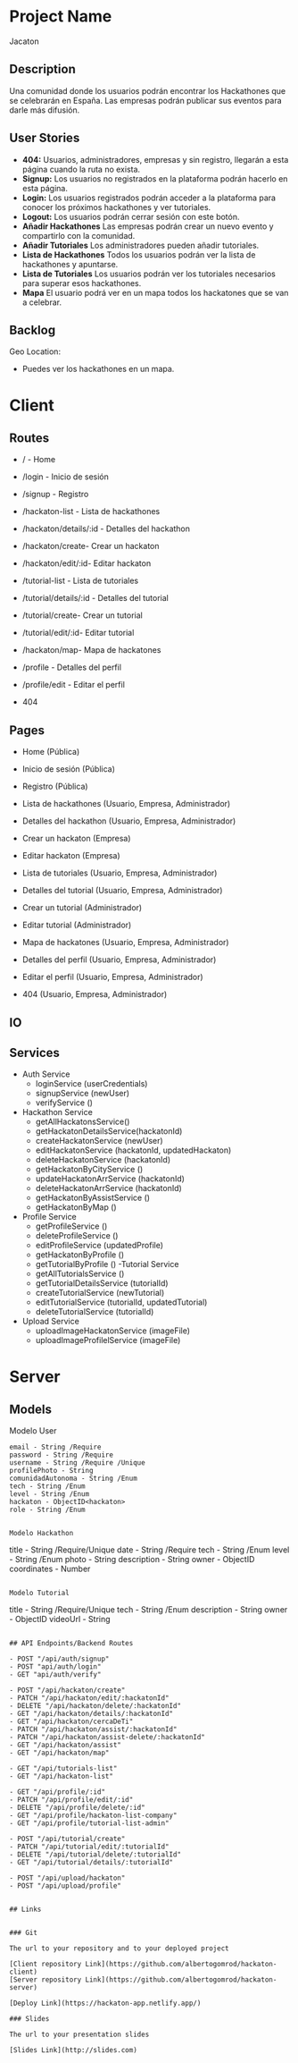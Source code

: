 # Project Name
Jacaton
## Description

Una comunidad donde los usuarios podrán encontrar los Hackathones que se celebrarán en España. Las empresas podrán publicar sus eventos para darle más difusión.

## User Stories

-  **404:** Usuarios, administradores, empresas y sin registro, llegarán a esta página cuando la ruta no exista.
-  **Signup:** Los usuarios no registrados en la plataforma podrán hacerlo en esta página.
-  **Login:** Los usuarios registrados podrán acceder a la plataforma para conocer los próximos hackathones y ver tutoriales.
-  **Logout:** Los usuarios podrán cerrar sesión con este botón.
-  **Añadir Hackathones** Las empresas podrán crear un nuevo evento y compartirlo con la comunidad. 
-  **Añadir Tutoriales** Los administradores pueden añadir tutoriales.
-  **Lista de Hackathones** Todos los usuarios podrán ver la lista de hackathones y apuntarse.
-  **Lista de Tutoriales** Los usuarios podrán ver los tutoriales necesarios para superar esos hackathones.
-  **Mapa** El usuario podrá ver en un mapa todos los hackatones que se van a celebrar.

## Backlog

Geo Location:
- Puedes ver los hackathones en un mapa.
  
# Client

## Routes

- / - Home

- /login - Inicio de sesión
- /signup - Registro

- /hackaton-list - Lista de hackathones
- /hackaton/details/:id - Detalles del hackathon
- /hackaton/create- Crear un hackaton
- /hackaton/edit/:id- Editar hackaton

- /tutorial-list - Lista de tutoriales
- /tutorial/details/:id - Detalles del tutorial
- /tutorial/create- Crear un tutorial
- /tutorial/edit/:id- Editar tutorial

- /hackaton/map- Mapa de hackatones

- /profile - Detalles del perfil
- /profile/edit - Editar el perfil

- 404

## Pages

- Home (Pública)

- Inicio de sesión (Pública)
- Registro (Pública)

- Lista de hackathones (Usuario, Empresa, Administrador)
- Detalles del hackathon (Usuario, Empresa, Administrador)
- Crear un hackaton (Empresa)
- Editar hackaton (Empresa)

- Lista de tutoriales (Usuario, Empresa, Administrador)
- Detalles del tutorial (Usuario, Empresa, Administrador)
- Crear un tutorial (Administrador)
- Editar tutorial (Administrador)

- Mapa de hackatones (Usuario, Empresa, Administrador)

- Detalles del perfil (Usuario, Empresa, Administrador)
- Editar el perfil (Usuario, Empresa, Administrador)

- 404 (Usuario, Empresa, Administrador)

## IO


## Services

- Auth Service
  - loginService (userCredentials)
  - signupService (newUser)
  - verifyService ()
- Hackathon Service
  - getAllHackatonsService()
  - getHackatonDetailsService(hackatonId)
  - createHackatonService (newUser)
  - editHackatonService (hackatonId, updatedHackaton)
  - deleteHackatonService (hackatonId)
  - getHackatonByCityService ()
  - updateHackatonArrService (hackatonId)
  - deleteHackatonArrService (hackatonId)
  - getHackatonByAssistService ()
  - getHackatonByMap ()
- Profile Service
  - getProfileService ()
  - deleteProfileService ()
  - editProfileService (updatedProfile)
  - getHackatonByProfile ()
  - getTutorialByProfile ()
-Tutorial Service
  - getAllTutorialsService ()
  - getTutorialDetailsService (tutorialId)
  - createTutorialService (newTutorial)
  - editTutorialService (tutorialId, updatedTutorial)
  - deleteTutorialService (tutorialId)
- Upload Service
  - uploadImageHackatonService (imageFile)
  - uploadImageProfilelService (imageFile)

# Server

## Models

Modelo User

```
email - String /Require
password - String /Require
username - String /Require /Unique
profilePhoto - String
comunidadAutonoma - String /Enum
tech - String /Enum
level - String /Enum
hackaton - ObjectID<hackaton>
role - String /Enum


Modelo Hackathon

```
title - String /Require/Unique
date - String /Require
tech - String /Enum
level - String /Enum
photo - String
description - String
owner - ObjectID<user>
coordinates - Number

```

Modelo Tutorial

```
title - String /Require/Unique
tech - String /Enum
description - String
owner - ObjectID<user>
videoUrl - String

```

## API Endpoints/Backend Routes

- POST "/api/auth/signup"
- POST "api/auth/login"
- GET "api/auth/verify"

- POST "/api/hackaton/create"
- PATCH "/api/hackaton/edit/:hackatonId"
- DELETE "/api/hackaton/delete/:hackatonId"
- GET "/api/hackaton/details/:hackatonId"
- GET "/api/hackaton/cercaDeTi"
- PATCH "/api/hackaton/assist/:hackatonId"
- PATCH "/api/hackaton/assist-delete/:hackatonId" 
- GET "/api/hackaton/assist"
- GET "/api/hackaton/map"

- GET "/api/tutorials-list"
- GET "/api/hackaton-list"

- GET "/api/profile/:id"
- PATCH "/api/profile/edit/:id"
- DELETE "/api/profile/delete/:id"
- GET "/api/profile/hackaton-list-company"
- GET "/api/profile/tutorial-list-admin"

- POST "/api/tutorial/create"
- PATCH "/api/tutorial/edit/:tutorialId"
- DELETE "/api/tutorial/delete/:tutorialId"
- GET "/api/tutorial/details/:tutorialId"

- POST "/api/upload/hackaton" 
- POST "/api/upload/profile"


## Links


### Git

The url to your repository and to your deployed project

[Client repository Link](https://github.com/albertogomrod/hackaton-client)
[Server repository Link](https://github.com/albertogomrod/hackaton-server)

[Deploy Link](https://hackaton-app.netlify.app/)

### Slides

The url to your presentation slides

[Slides Link](http://slides.com)